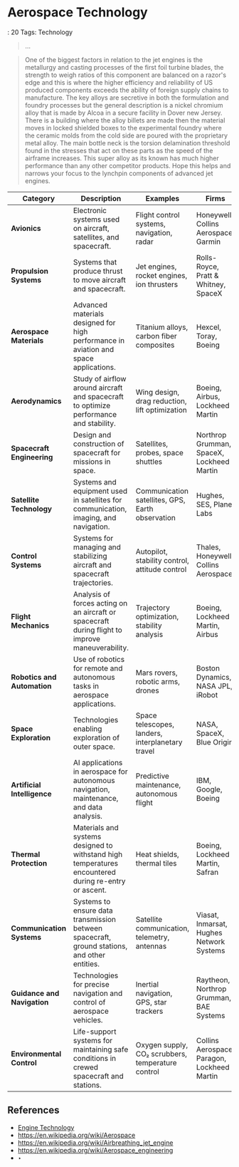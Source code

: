 # Aerospace Technology

: 20
Tags: Technology

> …
> 

> One of the biggest factors in relation to the jet engines is the metallurgy and casting processes of the first foil turbine blades, the strength to weigh ratios of this component are balanced on a razor's edge and this is where the higher efficiency and reliability of US produced components exceeds the ability of foreign supply chains to manufacture. The key alloys are secretive in both the formulation and foundry processes but the general description is a nickel chromium alloy that is made by Alcoa in a secure facility in Dover new Jersey. There is a building where the alloy billets are made then the material moves in locked shielded boxes to the experimental foundry where the ceramic molds from the cold side are poured with the proprietary metal alloy. The main bottle neck is the torsion delamination threshold found in the stresses that act on these parts as the speed of the airframe increases. This super alloy as its known has much higher performance than any other competitor products. Hope this helps and narrows your focus to the lynchpin components of advanced jet engines.
> 

| **Category** | **Description** | **Examples** | Firms | China |
| --- | --- | --- | --- | --- |
| **Avionics** | Electronic systems used on aircraft, satellites, and spacecraft. | Flight control systems, navigation, radar | Honeywell, Collins Aerospace, Garmin | AVIC Avionics, CETC, China Electronics Corp |
| **Propulsion Systems** | Systems that produce thrust to move aircraft and spacecraft. | Jet engines, rocket engines, ion thrusters | Rolls-Royce, Pratt & Whitney, SpaceX | AECC (Aero Engine Corp of China), CASC |
| **Aerospace Materials** | Advanced materials designed for high performance in aviation and space applications. | Titanium alloys, carbon fiber composites | Hexcel, Toray, Boeing | China National Materials Group, BAIC |
| **Aerodynamics** | Study of airflow around aircraft and spacecraft to optimize performance and stability. | Wing design, drag reduction, lift optimization | Boeing, Airbus, Lockheed Martin | AVIC, COMAC, Beihang University |
| **Spacecraft Engineering** | Design and construction of spacecraft for missions in space. | Satellites, probes, space shuttles | Northrop Grumman, SpaceX, Lockheed Martin | CASC, CAST (China Academy of Space Technology) |
| **Satellite Technology** | Systems and equipment used in satellites for communication, imaging, and navigation. | Communication satellites, GPS, Earth observation | Hughes, SES, Planet Labs | China Satcom, AsiaSat, GalaxySpace |
| **Control Systems** | Systems for managing and stabilizing aircraft and spacecraft trajectories. | Autopilot, stability control, attitude control | Thales, Honeywell, Collins Aerospace | CETC, AVIC Avionics |
| **Flight Mechanics** | Analysis of forces acting on an aircraft or spacecraft during flight to improve maneuverability. | Trajectory optimization, stability analysis | Boeing, Lockheed Martin, Airbus | COMAC, AVIC |
| **Robotics and Automation** | Use of robotics for remote and autonomous tasks in aerospace applications. | Mars rovers, robotic arms, drones | Boston Dynamics, NASA JPL, iRobot | DJI, SIASUN Robotics, HIT Robot Group |
| **Space Exploration** | Technologies enabling exploration of outer space. | Space telescopes, landers, interplanetary travel | NASA, SpaceX, Blue Origin | CASC, CNSA (China National Space Administration) |
| **Artificial Intelligence** | AI applications in aerospace for autonomous navigation, maintenance, and data analysis. | Predictive maintenance, autonomous flight | IBM, Google, Boeing | iFLYTEK, Baidu, Huawei |
| **Thermal Protection** | Materials and systems designed to withstand high temperatures encountered during re-entry or ascent. | Heat shields, thermal tiles | Boeing, Lockheed Martin, Safran | CASIC, BAIC |
| **Communication Systems** | Systems to ensure data transmission between spacecraft, ground stations, and other entities. | Satellite communication, telemetry, antennas | Viasat, Inmarsat, Hughes Network Systems | China Satcom, China Telecom |
| **Guidance and Navigation** | Technologies for precise navigation and control of aerospace vehicles. | Inertial navigation, GPS, star trackers | Raytheon, Northrop Grumman, BAE Systems | BeiDou, China North Industries Group |
| **Environmental Control** | Life-support systems for maintaining safe conditions in crewed spacecraft and stations. | Oxygen supply, CO₂ scrubbers, temperature control | Collins Aerospace, Paragon, Lockheed Martin | CASIC, China Spacesat Co., Ltd. |

## References

- [Engine Technology](Engine%20Technology%20149956e8f40e810594f5c23fe95d3f8c.md)
- https://en.wikipedia.org/wiki/Aerospace
- https://en.wikipedia.org/wiki/Airbreathing_jet_engine
- https://en.wikipedia.org/wiki/Aerospace_engineering
- ‣
